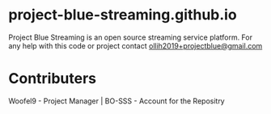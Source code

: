# project-blue-streaming.github.io
Project Blue Streaming is an open source streaming service platform. For any help with this code or project contact ollih2019+projectblue@gmail.com
# Contributers 
Woofel9 - Project Manager |
BO-SSS - Account for the Repositry
